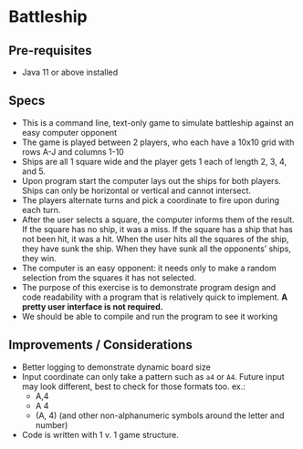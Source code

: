 # Battleship

## Pre-requisites
- Java 11 or above installed

## Specs
- This is a command line, text-only game to simulate battleship against an easy computer opponent
- The game is played between 2 players, who each have a 10x10 grid with rows A-J and columns 1-10
- Ships are all 1 square wide and the player gets 1 each of length 2, 3, 4, and 5.
- Upon program start the computer lays out the ships for both players. Ships can only be horizontal or vertical and cannot intersect.
- The players alternate turns and pick a coordinate to fire upon during each turn.
- After the user selects a square, the computer informs them of the result. If the square has no ship, it was a miss. If the square has a ship that has not been hit, it was a hit. When the user hits all the squares of the ship, they have sunk the ship. When they have sunk all the opponents’ ships, they win.
- The computer is an easy opponent: it needs only to make a random selection from the squares it has not selected.
- The purpose of this exercise is to demonstrate program design and code readability with a program that is relatively quick to implement. **A pretty user interface is not required.**
- We should be able to compile and run the program to see it working

## Improvements / Considerations
- Better logging to demonstrate dynamic board size
- Input coordinate can only take a pattern such as `a4` or `A4`. 
Future input may look different, best to check for those formats too. ex.:
  - A,4
  - A  4
  - (A, 4) (and other non-alphanumeric symbols around the letter and number)
- Code is written with 1 v. 1 game structure.